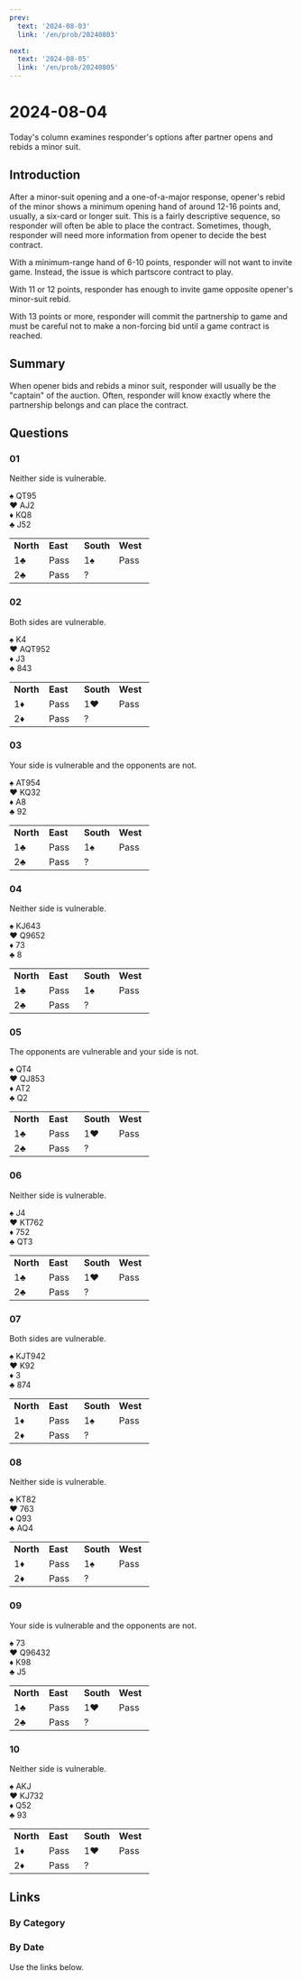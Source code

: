 ```yaml
---
prev:
  text: '2024-08-03'
  link: '/en/prob/20240803'

next:
  text: '2024-08-05'
  link: '/en/prob/20240805'
---
```


# 2024-08-04

Today's column examines responder's options after partner opens and rebids a minor suit.

<Badge type="danger" text="Bid"/>

## Introduction

After a minor-suit opening and a one-of-a-major response, opener's rebid of the minor shows a minimum opening hand of around 12-16 points and, usually, a six-card or longer suit. This is a fairly descriptive sequence, so responder will often be able to place the contract. Sometimes, though, responder will need more information from opener to decide the best contract.

With a minimum-range hand of 6-10 points, responder will not want to invite game. Instead, the issue is which partscore contract to play.

With 11 or 12 points, responder has enough to invite game opposite
opener's minor-suit rebid.

With 13 points or more, responder will commit the partnership to game and must be careful not to make a non-forcing bid until a game contract is reached.

## Summary

When opener bids and rebids a minor suit, responder will usually be the "captain" of the auction. Often, responder will know exactly where the partnership belongs and can place the contract.

## Questions

### 01

Neither side is vulnerable.

♠️ QT95<br>♥️ AJ2<br>♦️ KQ8<br>♣️ J52

<div style="text-align: center;">
<table>
	<colgroup>
		<col style="width: 25%;">
		<col style="width: 25%;">
		<col style="width: 25%;">
		<col style="width: 25%;">
	</colgroup>
	<tr>
		<td><b>North</b></td>
		<td><b>East</b></td>
		<td><b>South</b></td>
		<td><b>West</b></td>
	</tr>
	<tr>
		<td>1♣️</td>
		<td>Pass</td>
		<td>1♠️</td>
		<td>Pass</td>
	</tr>
	<tr>
		<td>2♣️</td>
		<td>Pass</td>
		<td>?</td>
		<td></td>
	</tr>
</table>
</div>

### 02

Both sides are vulnerable.

♠️ K4<br>♥️ AQT952<br>♦️ J3<br>♣️ 843

<div style="text-align: center;">
<table>
	<colgroup>
		<col style="width: 25%;">
		<col style="width: 25%;">
		<col style="width: 25%;">
		<col style="width: 25%;">
	</colgroup>
	<tr>
		<td><b>North</b></td>
		<td><b>East</b></td>
		<td><b>South</b></td>
		<td><b>West</b></td>
	</tr>
	<tr>
		<td>1♦️</td>
		<td>Pass</td>
		<td>1♥️</td>
		<td>Pass</td>
	</tr>
	<tr>
		<td>2♦️</td>
		<td>Pass</td>
		<td>?</td>
		<td></td>
	</tr>
</table>
</div>

### 03

Your side is vulnerable and the opponents are not.

♠️ AT954<br>♥️ KQ32<br>♦️ A8<br>♣️ 92

<div style="text-align: center;">
<table>
	<colgroup>
		<col style="width: 25%;">
		<col style="width: 25%;">
		<col style="width: 25%;">
		<col style="width: 25%;">
	</colgroup>
	<tr>
		<td><b>North</b></td>
		<td><b>East</b></td>
		<td><b>South</b></td>
		<td><b>West</b></td>
	</tr>
	<tr>
		<td>1♣️</td>
		<td>Pass</td>
		<td>1♠️</td>
		<td>Pass</td>
	</tr>
	<tr>
		<td>2♣️</td>
		<td>Pass</td>
		<td>?</td>
		<td></td>
	</tr>
</table>
</div>

### 04

Neither side is vulnerable.

♠️ KJ643<br>♥️ Q9652<br>♦️ 73<br>♣️ 8

<div style="text-align: center;">
<table>
	<colgroup>
		<col style="width: 25%;">
		<col style="width: 25%;">
		<col style="width: 25%;">
		<col style="width: 25%;">
	</colgroup>
	<tr>
		<td><b>North</b></td>
		<td><b>East</b></td>
		<td><b>South</b></td>
		<td><b>West</b></td>
	</tr>
	<tr>
		<td>1♣️</td>
		<td>Pass</td>
		<td>1♠️</td>
		<td>Pass</td>
	</tr>
	<tr>
		<td>2♣️</td>
		<td>Pass</td>
		<td>?</td>
		<td></td>
	</tr>
</table>
</div>

### 05

The opponents are vulnerable and your side is not.

♠️ QT4<br>♥️ QJ853<br>♦️ AT2<br>♣️ Q2

<div style="text-align: center;">
<table>
	<colgroup>
		<col style="width: 25%;">
		<col style="width: 25%;">
		<col style="width: 25%;">
		<col style="width: 25%;">
	</colgroup>
	<tr>
		<td><b>North</b></td>
		<td><b>East</b></td>
		<td><b>South</b></td>
		<td><b>West</b></td>
	</tr>
	<tr>
		<td>1♣️</td>
		<td>Pass</td>
		<td>1♥️</td>
		<td>Pass</td>
	</tr>
	<tr>
		<td>2♣️</td>
		<td>Pass</td>
		<td>?</td>
		<td></td>
	</tr>
</table>
</div>

### 06

Neither side is vulnerable.

♠️ J4<br>♥️ KT762<br>♦️ 752<br>♣️ QT3

<div style="text-align: center;">
<table>
	<colgroup>
		<col style="width: 25%;">
		<col style="width: 25%;">
		<col style="width: 25%;">
		<col style="width: 25%;">
	</colgroup>
	<tr>
		<td><b>North</b></td>
		<td><b>East</b></td>
		<td><b>South</b></td>
		<td><b>West</b></td>
	</tr>
	<tr>
		<td>1♣️</td>
		<td>Pass</td>
		<td>1♥️</td>
		<td>Pass</td>
	</tr>
	<tr>
		<td>2♣️</td>
		<td>Pass</td>
		<td>?</td>
		<td></td>
	</tr>
</table>
</div>

### 07

Both sides are vulnerable.

♠️ KJT942<br>♥️ K92<br>♦️ 3<br>♣️ 874

<div style="text-align: center;">
<table>
	<colgroup>
		<col style="width: 25%;">
		<col style="width: 25%;">
		<col style="width: 25%;">
		<col style="width: 25%;">
	</colgroup>
	<tr>
		<td><b>North</b></td>
		<td><b>East</b></td>
		<td><b>South</b></td>
		<td><b>West</b></td>
	</tr>
	<tr>
		<td>1♦️</td>
		<td>Pass</td>
		<td>1♠️</td>
		<td>Pass</td>
	</tr>
	<tr>
		<td>2♦️</td>
		<td>Pass</td>
		<td>?</td>
		<td></td>
	</tr>
</table>
</div>

### 08

Neither side is vulnerable.

♠️ KT82<br>♥️ 763<br>♦️ Q93<br>♣️ AQ4

<div style="text-align: center;">
<table>
	<colgroup>
		<col style="width: 25%;">
		<col style="width: 25%;">
		<col style="width: 25%;">
		<col style="width: 25%;">
	</colgroup>
	<tr>
		<td><b>North</b></td>
		<td><b>East</b></td>
		<td><b>South</b></td>
		<td><b>West</b></td>
	</tr>
	<tr>
		<td>1♦️</td>
		<td>Pass</td>
		<td>1♠️</td>
		<td>Pass</td>
	</tr>
	<tr>
		<td>2♦️</td>
		<td>Pass</td>
		<td>?</td>
		<td></td>
	</tr>
</table>
</div>

### 09

Your side is vulnerable and the opponents are not.

♠️ 73<br>♥️ Q96432<br>♦️ K98<br>♣️ J5

<div style="text-align: center;">
<table>
	<colgroup>
		<col style="width: 25%;">
		<col style="width: 25%;">
		<col style="width: 25%;">
		<col style="width: 25%;">
	</colgroup>
	<tr>
		<td><b>North</b></td>
		<td><b>East</b></td>
		<td><b>South</b></td>
		<td><b>West</b></td>
	</tr>
	<tr>
		<td>1♣️</td>
		<td>Pass</td>
		<td>1♥️</td>
		<td>Pass</td>
	</tr>
	<tr>
		<td>2♣️</td>
		<td>Pass</td>
		<td>?</td>
		<td></td>
	</tr>
</table>
</div>

### 10

Neither side is vulnerable.

♠️ AKJ<br>♥️ KJ732<br>♦️ Q52<br>♣️ 93

<div style="text-align: center;">
<table>
	<colgroup>
		<col style="width: 25%;">
		<col style="width: 25%;">
		<col style="width: 25%;">
		<col style="width: 25%;">
	</colgroup>
	<tr>
		<td><b>North</b></td>
		<td><b>East</b></td>
		<td><b>South</b></td>
		<td><b>West</b></td>
	</tr>
	<tr>
		<td>1♦️</td>
		<td>Pass</td>
		<td>1♥️</td>
		<td>Pass</td>
	</tr>
	<tr>
		<td>2♦️</td>
		<td>Pass</td>
		<td>?</td>
		<td></td>
	</tr>
</table>
</div>

## Links

### By Category

[<Badge type="info" text="<--"/>](/en/prob/20240804#links)
[<Badge type="tip" text="Calendar"/>](/en/calendar/202408)
[<Badge type="tip" text="-->"/>](/en/prob/20240804#links)

### By Date

Use the links below.